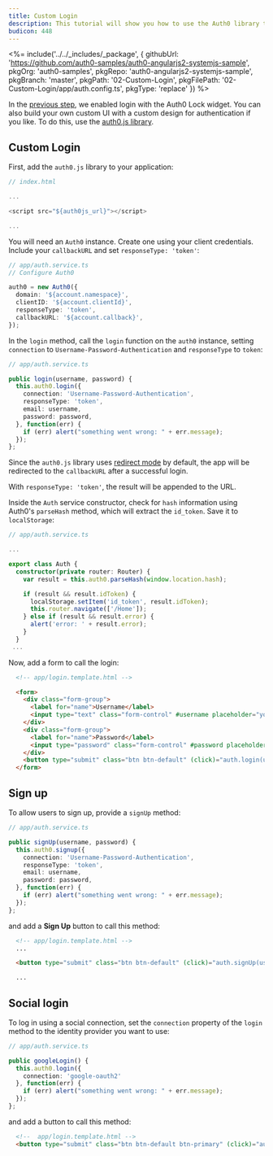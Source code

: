 ```yaml
---
title: Custom Login
description: This tutorial will show you how to use the Auth0 library to add custom authentication and authorization to your web app.
budicon: 448
---
```


<%= include('../../_includes/_package', {
  githubUrl: 'https://github.com/auth0-samples/auth0-angularjs2-systemjs-sample',
  pkgOrg: 'auth0-samples',
  pkgRepo: 'auth0-angularjs2-systemjs-sample',
  pkgBranch: 'master',
  pkgPath: '02-Custom-Login',
  pkgFilePath: '02-Custom-Login/app/auth.config.ts',
  pkgType: 'replace'
}) %>

In the [previous step](/quickstart/spa/angular2/01-login), we enabled login with the Auth0 Lock widget. You can also build your own custom UI with a custom design for authentication if you like. To do this, use the [auth0.js library](https://github.com/auth0/auth0.js).

## Custom Login

First, add the `auth0.js` library to your application:

```typescript
// index.html

...

<script src="${auth0js_url}"></script>

...
```

You will need an `Auth0` instance. Create one using your client credentials. Include your `callbackURL` and set `responseType: 'token'`:

```typescript
// app/auth.service.ts
// Configure Auth0

auth0 = new Auth0({
  domain: '${account.namespace}',
  clientID: '${account.clientId}',
  responseType: 'token',
  callbackURL: '${account.callback}',
});
```

In the `login` method, call the `login` function on the `auth0` instance, setting `connection` to `Username-Password-Authentication` and `responseType` to `token`:

```typescript
// app/auth.service.ts

public login(username, password) {
  this.auth0.login({
    connection: 'Username-Password-Authentication',
    responseType: 'token',
    email: username,
    password: password,
  }, function(err) {
    if (err) alert("something went wrong: " + err.message);
  });
};
```

Since the `auth0.js` library uses [redirect mode](https://github.com/auth0/auth0.js#redirect-mode) by default, the app will be redirected to the `callbackURL` after a successful login.

With `responseType: 'token'`, the result will be appended to the URL.

Inside the `Auth` service constructor, check for `hash` information using  Auth0's `parseHash` method, which will extract the `id_token`. Save it to `localStorage`:

```typescript
// app/auth.service.ts

...

export class Auth {
  constructor(private router: Router) {
    var result = this.auth0.parseHash(window.location.hash);

    if (result && result.idToken) {
      localStorage.setItem('id_token', result.idToken);
      this.router.navigate(['/Home']);
    } else if (result && result.error) {
      alert('error: ' + result.error);
    }
  }
 ...
```

Now, add a form to call the login:

```html
  <!-- app/login.template.html -->

  <form>
    <div class="form-group">
      <label for="name">Username</label>
      <input type="text" class="form-control" #username placeholder="yours@example.com">
    </div>
    <div class="form-group">
      <label for="name">Password</label>
      <input type="password" class="form-control" #password placeholder="your password">
    </div>
    <button type="submit" class="btn btn-default" (click)="auth.login(username.value, password.value)">Login</button>
  </form>
```

## Sign up

To allow users to sign up, provide a `signUp` method:

```typescript
// app/auth.service.ts

public signUp(username, password) {
  this.auth0.signup({
    connection: 'Username-Password-Authentication',
    responseType: 'token',
    email: username,
    password: password,
  }, function(err) {
    if (err) alert("something went wrong: " + err.message);
  });
};
```

and add a **Sign Up** button to call this method:

```html
  <!-- app/login.template.html -->
  ...

  <button type="submit" class="btn btn-default" (click)="auth.signUp(username.value, password.value)">Sign Up</button>

  ...
```

## Social login

To log in using a social connection, set the `connection` property of the `login` method to the identity provider you want to use:

```typescript
// app/auth.service.ts

public googleLogin() {
  this.auth0.login({
    connection: 'google-oauth2'
  }, function(err) {
    if (err) alert("something went wrong: " + err.message);
  });
};
```

and add a button to call this method:

```html
  <!--  app/login.template.html -->
  <button type="submit" class="btn btn-default btn-primary" (click)="auth.googleLogin()">Login with Google</button>
```
